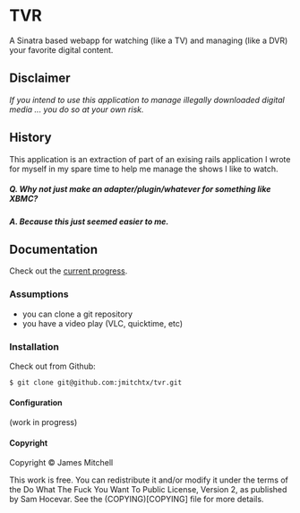 # TVR
A Sinatra based webapp for watching (like a TV) and managing (like a DVR) your favorite digital content.


## Disclaimer
*If you intend to use this application to manage illegally downloaded digital media ... you do so at your own risk.*


## History
This application is an extraction of part of an exising rails application I wrote for myself in my 
spare time to help me manage the shows I like to watch.

##### Q. Why not just make an adapter/plugin/whatever for something like XBMC?
##### A. Because this just seemed easier to me.


## Documentation

Check out the [current progress](progress.md).


### Assumptions
 - you can clone a git repository
 - you have a video play (VLC, quicktime, etc)

### Installation
Check out from Github:

    $ git clone git@github.com:jmitchtx/tvr.git


#### Configuration

(work in progress)


#### Copyright
Copyright &copy; James Mitchell

This work is free. You can redistribute it and/or modify it under the
terms of the Do What The Fuck You Want To Public License, Version 2,
as published by Sam Hocevar. See the (COPYING)[COPYING] file for more details.

